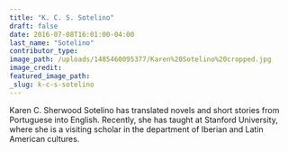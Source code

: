 ```yaml
---
title: "K. C. S. Sotelino"
draft: false
date: 2016-07-08T16:01:00-04:00
last_name: "Sotelino"
contributor_type:
image_path: /uploads/1485460095377/Karen%20Sotelino%20cropped.jpg
image_credit:
featured_image_path:
_slug: k-c-s-sotelino
---
```


Karen C. Sherwood Sotelino has translated novels and short stories from Portuguese into English. Recently, she has taught at Stanford University, where she is a visiting scholar in the department of Iberian and Latin American cultures.

